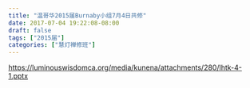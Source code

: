 ```yaml
---
title: "温哥华2015届Burnaby小组7月4日共修"
date: 2017-07-04 19:22:08-08:00
draft: false
tags: ["2015届"]
categories: ["慧灯禅修班"]
---
```

https://luminouswisdomca.org/media/kunena/attachments/280/lhtk-4-1.pptx

